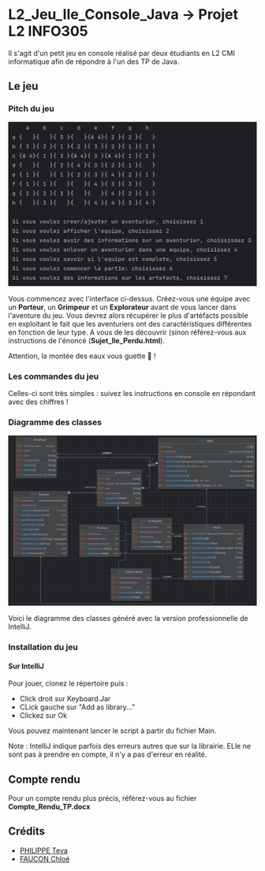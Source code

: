 # L2_Jeu_Ile_Console_Java -> Projet L2 INFO305
Il s'agit d'un petit jeu en console réalisé par deux étudiants en L2 CMI informatique afin de répondre à l'un des TP de Java.

## Le jeu

### Pitch du jeu
![Début du jeu](README_Assets/Interface_Lancement_Jeu.png)

Vous commencez avec l'interface ci-dessus. Créez-vous une équipe avec un **Porteur**, un **Grimpeur** et un **Explorateur** avant de vous lancer dans l'aventure du jeu. Vous devrez alors récupérer le plus d'artéfacts possible en exploitant le fait que les aventuriers ont des caractéristiques différentes en fonction de leur type. A vous de les découvrir (sinon référez-vous aux instructions de l'énoncé (**Sujet_Ile_Perdu.html**).

Attention, la montée des eaux vous guette :eyes: !

### Les commandes du jeu

Celles-ci sont très simples : suivez les instructions en console en répondant avec des chiffres !

### Diagramme des classes

![Diagramme des classes](README_Assets/Diagramme_Classes.png)

Voici le diagramme des classes généré avec la version professionnelle de IntelliJ.

### Installation du jeu
#### Sur IntelliJ
Pour jouer, clonez le répertoire puis :
- Click droit sur Keyboard.Jar
- CLick gauche sur "Add as library..."
- Clickez sur Ok

Vous pouvez maintenant lancer le script à partir du fichier Main.

Note : IntelliJ indique parfois des erreurs autres que sur la librairie. ELle ne sont pas à prendre en compte, il n'y a pas d'erreur en réalité.

## Compte rendu

Pour un compte rendu plus précis, référez-vous au fichier **Compte_Rendu_TP.docx**

## Crédits
- [PHILIPPE Teva](https://github.com/TevaPhilippe05)
- [FAUCON Chloé](https://github.com/Bulbiii)
